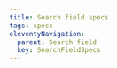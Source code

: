 ```yaml
---
title: Search field specs
tags: specs
eleventyNavigation:
  parent: Search field
  key: SearchFieldSpecs
---
```

